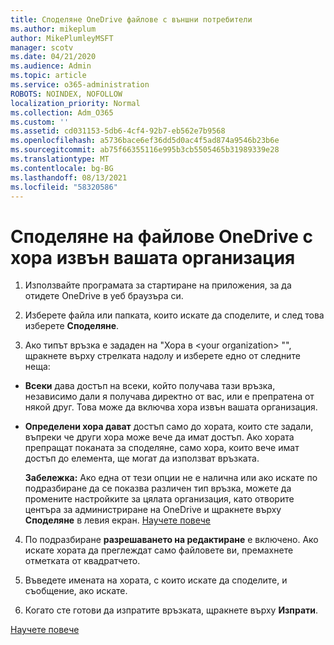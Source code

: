 ```yaml
---
title: Споделяне OneDrive файлове с външни потребители
ms.author: mikeplum
author: MikePlumleyMSFT
manager: scotv
ms.date: 04/21/2020
ms.audience: Admin
ms.topic: article
ms.service: o365-administration
ROBOTS: NOINDEX, NOFOLLOW
localization_priority: Normal
ms.collection: Adm_O365
ms.custom: ''
ms.assetid: cd031153-5db6-4cf4-92b7-eb562e7b9568
ms.openlocfilehash: a5736bace6ef36dd5d0ac4f5ad874a9546b23b6e
ms.sourcegitcommit: ab75f66355116e995b3cb5505465b31989339e28
ms.translationtype: MT
ms.contentlocale: bg-BG
ms.lasthandoff: 08/13/2021
ms.locfileid: "58320586"
---
```

# <a name="share-files-in-onedrive-with-people-outside-your-organization"></a>Споделяне на файлове OneDrive с хора извън вашата организация

1. Използвайте програмата за стартиране на приложения, за да отидете OneDrive в уеб браузъра си. 
    
2. Изберете файла или папката, които искате да споделите, и след това изберете **Споделяне**. 
    
3. Ако типът връзка е зададен на "Хора в \<your organization\> "", щракнете върху стрелката надолу и изберете едно от следните неща: 
    
  - **Всеки** дава достъп на всеки, който получава тази връзка, независимо дали я получава директно от вас, или е препратена от някой друг. Това може да включва хора извън вашата организация. 
    
  - **Определени хора дават** достъп само до хората, които сте задали, въпреки че други хора може вече да имат достъп. Ако хората препращат поканата за споделяне, само хора, които вече имат достъп до елемента, ще могат да използват връзката. 
    
    **Забележка:** Ако една от тези опции не е налична или ако искате по подразбиране да се показва различен тип връзка, можете да промените настройките за цялата организация, като отворите центъра за администриране на OneDrive и щракнете върху **Споделяне** в левия екран. [Научете повече](https://go.microsoft.com/fwlink/?linkid=871961)
  
4. По подразбиране **разрешаването на редактиране** е включено. Ако искате хората да преглеждат само файловете ви, премахнете отметката от квадратчето. 
    
5. Въведете имената на хората, с които искате да споделите, и съобщение, ако искате.
    
6. Когато сте готови да изпратите връзката, щракнете върху **Изпрати**. 
    
[Научете повече](https://go.microsoft.com/fwlink/?linkid=871861)
  

